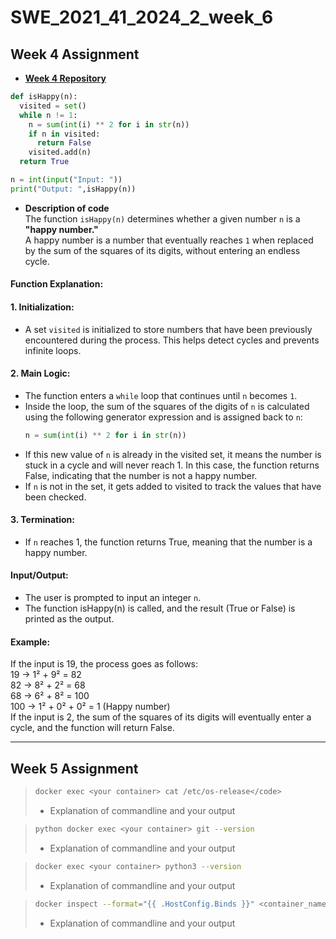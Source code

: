 # SWE_2021_41_2024_2_week_6

## Week 4 Assignment
- [**Week 4 Repository**](https://github.com/ch0rca/SWE_2021_41_2024_2_week_4)
```python
def isHappy(n):
  visited = set()
  while n != 1:
    n = sum(int(i) ** 2 for i in str(n))
    if n in visited:
      return False
    visited.add(n)
  return True

n = int(input("Input: "))
print("Output: ",isHappy(n))
```

- **Description of code** <br/>
The function `isHappy(n)` determines whether a given number `n` is a **"happy number."**  
A happy number is a number that eventually reaches `1` when replaced by the sum of the squares of its digits, without entering an endless cycle.

#### Function Explanation:

#### 1. Initialization:
- A set `visited` is initialized to store numbers that have been previously encountered during the process. This helps detect cycles and prevents infinite loops.

#### 2. Main Logic:
- The function enters a `while` loop that continues until `n` becomes `1`.
- Inside the loop, the sum of the squares of the digits of `n` is calculated using the following generator expression and is assigned back to `n`:
  ```python
  n = sum(int(i) ** 2 for i in str(n))
- If this new value of `n` is already in the visited set, it means the number is stuck in a cycle and will never reach 1. In this case, the function returns False, indicating that the number is not a happy number.
- If `n` is not in the set, it gets added to visited to track the values that have been checked.

#### 3. Termination:
- If `n` reaches 1, the function returns True, meaning that the number is a happy number.

#### Input/Output:
- The user is prompted to input an integer `n`.
- The function isHappy(n) is called, and the result (True or False) is printed as the output.

#### Example:
If the input is 19, the process goes as follows: <br/>
19 → 1² + 9² = 82 <br/>
82 → 8² + 2² = 68 <br/>
68 → 6² + 8² = 100 <br/>
100 → 1² + 0² + 0² = 1 (Happy number) <br/>
If the input is 2, the sum of the squares of its digits will eventually enter a cycle, and the function will return False.
  
---

## Week 5 Assignment

>```bash
>docker exec <your container> cat /etc/os-release</code>
>```
> - Explanation of commandline and your output

>```bash
>python docker exec <your container> git --version
>```
> - Explanation of commandline and your output

>```bash
>docker exec <your container> python3 --version
>```
> - Explanation of commandline and your output

>```bash
>docker inspect --format="{{ .HostConfig.Binds }}" <container_name>
>```
> - Explanation of commandline and your output
